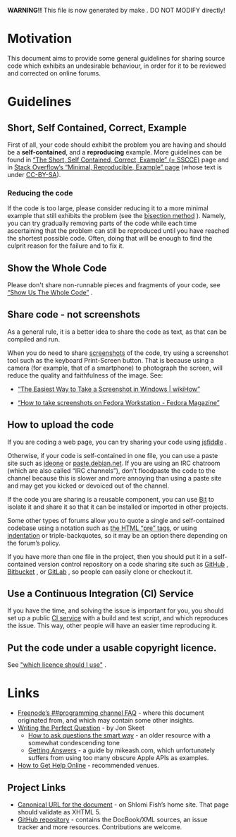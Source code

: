 **WARNING!!** This file is now generated by make . DO NOT MODIFY directly!

# Motivation

This document aims to provide some general guidelines for sharing source code which exhibits an undesirable behaviour, in order for it to be reviewed and corrected on online forums.

# Guidelines

## Short, Self Contained, Correct, Example

First of all, your code should exhibit the problem you are having and should be a **self-contained**, and a **reproducing** example. More guidelines can be found in [“The Short, Self Contained, Correct, Example” (= SSCCE)](http://sscce.org/) page and in [Stack Overflow’s “Minimal, Reproducible, Example” page](https://stackoverflow.com/help/minimal-reproducible-example) (whose text is under [CC-BY-SA](https://creativecommons.org/licenses/by-sa/4.0/)).

### Reducing the code

If the code is too large, please consider reducing it to a more minimal example that still exhibits the problem (see the [bisection method](https://github.com/shlomif/Freenode-programming-channel-FAQ/blob/master/FAQ_with_ToC__generated.md#what-does-bisecting-mean) ). Namely, you can try gradually removing parts of the code while each time ascertaining that the problem can still be reproduced until you have reached the shortest possible code. Often, doing that will be enough to find the culprit reason for the failure and to fix it.

## Show the Whole Code

Please don't share non-runnable pieces and fragments of your code, see [“Show Us The Whole Code”](http://shadow.cat/blog/matt-s-trout/show-us-the-whole-code/) .

## Share code - not screenshots

As a general rule, it is a better idea to share the code as text, as that can be compiled and run.

When you do need to share [screenshots](https://en.wikipedia.org/wiki/Screenshot) of the code, try using a screenshot tool such as the keyboard Print-Screen button. That is because using a camera (for example, that of a smartphone) to photograph the screen, will reduce the quality and faithfulness of the image. See:

- [“The Easiest Way to Take a Screenshot in Windows \| wikiHow”](https://www.wikihow.com/Take-a-Screenshot-in-Microsoft-Windows)

- [“How to take screenshots on Fedora Workstation - Fedora Magazine”](https://fedoramagazine.org/take-screenshots-on-fedora/)

## How to upload the code

If you are coding a web page, you can try sharing your code using [jsfiddle](http://jsfiddle.net/) .

Otherwise, if your code is self-contained in one file, you can use a paste site such as [ideone](http://ideone.com/) or [paste.debian.net](https://paste.debian.net/). If you are using an IRC chatroom (which are also called “IRC channels”), don't floodpaste the code to the channel because this is slower and more annoying than using a paste site and may get you kicked or devoiced out of the channel.

If the code you are sharing is a reusable component, you can use [Bit](https://github.com/teambit/bit) to isolate it and share it so that it can be installed or imported in other projects.

Some other types of forums allow you to quote a single and self-contained codebase using a notation such as [the HTML “pre” tags](https://developer.mozilla.org/en-US/docs/Web/HTML/Element/pre), or using [indentation](https://github.com/shlomif/Freenode-programming-channel-FAQ/blob/master/FAQ_with_ToC__generated.md#what-does-indentation-mean) or triple-backquotes, so it may be an option there depending on the forum’s policy.

If you have more than one file in the project, then you should put it in a self-contained version control repository on a code sharing site such as [GitHub](http://github.com/) , [Bitbucket](http://bitbucket.org/) , or [GitLab](https://about.gitlab.com/) , so people can easily clone or checkout it.

## Use a Continuous Integration (CI) Service

If you have the time, and solving the issue is important for you, you should set up a public [CI service](https://github.com/shlomif/Freenode-programming-channel-FAQ/blob/master/FAQ_with_ToC__generated.md#what-do-continuous-integration-ci-services-such-as-travis-ci-jenkins-or-appveyor-provide) with a build and test script, and which reproduces the issue. This way, other people will have an easier time reproducing it.

## Put the code under a usable copyright licence.

See ["which licence should I use"](https://github.com/shlomif/Freenode-programming-channel-FAQ/blob/master/FAQ_with_ToC__generated.md#i-want-to-release-my-code---which-open-source-licence-should-i-use) .

# Links

- [Freenode’s \##programming channel FAQ](https://github.com/shlomif/Freenode-programming-channel-FAQ/blob/master/FAQ.mdwn) - where this document originated from, and which may contain some other insights.
- [Writing the Perfect Question](https://codeblog.jonskeet.uk/2010/08/29/writing-the-perfect-question/) - by Jon Skeet
    - [How to ask questions the smart way](http://catb.org/~esr/faqs/smart-questions.html) - an older resource with a somewhat condescending tone
    - [Getting Answers](https://www.mikeash.com/getting_answers.html) - a guide by mikeash.com, which unfortunately suffers from using too many obscure Apple APIs as examples.
- [How to Get Help Online](http://www.shlomifish.org/philosophy/computers/how-to-get-help-online/) - recommended venues.

## Project Links

- [Canonical URL for the document](http://www.shlomifish.org/philosophy/computers/how-to-share-code-for-getting-help/) - on Shlomi Fish’s home site. That page should validate as XHTML 5.
- [GitHub repository](https://github.com/shlomif/how-to-share-code-for-review) - contains the DocBook/XML sources, an issue tracker and more resources. Contributions are welcome.
